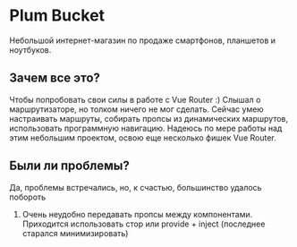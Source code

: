 # Plum Bucket
Небольшой интернет-магазин по продаже смартфонов, планшетов и ноутбуков.

## Зачем все это?
Чтобы попробовать свои силы в работе с Vue Router :) Слышал о маршрутизаторе, но толком ничего не мог сделать.
Сейчас умею настраивать маршруты, собирать пропсы из динамических маршрутов, использовать программную навигацию.
Надеюсь по мере работы над этим небольшим проектом, освою еще несколько фишек Vue Router.

## Были ли проблемы?
Да, проблемы встречались, но, к счастью, большинство удалось побороть

1. Очень неудобно передавать пропсы между компонентами. Приходится использовать стор или provide + inject (последнее старался минимизировать)